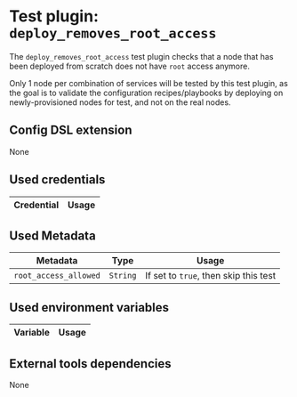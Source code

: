 # Test plugin: `deploy_removes_root_access`

The `deploy_removes_root_access` test plugin checks that a node that has been deployed from scratch does not have `root` access anymore.

Only 1 node per combination of services will be tested by this test plugin, as the goal is to validate the configuration recipes/playbooks by deploying on newly-provisioned nodes for test, and not on the real nodes.

## Config DSL extension

None

## Used credentials

| Credential | Usage
| --- | --- |

## Used Metadata

| Metadata | Type | Usage
| --- | --- | --- |
| `root_access_allowed` | `String` | If set to `true`, then skip this test |

## Used environment variables

| Variable | Usage
| --- | --- |

## External tools dependencies

None
